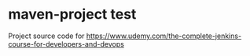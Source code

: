 # maven-project  test
Project source code for https://www.udemy.com/the-complete-jenkins-course-for-developers-and-devops
